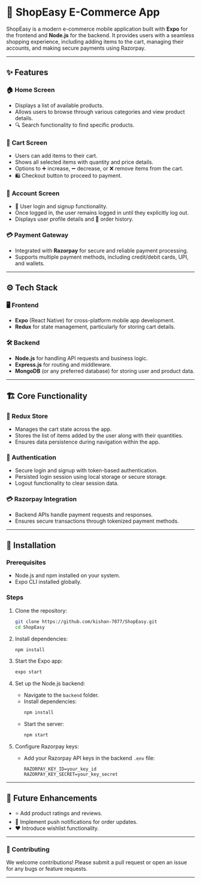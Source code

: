 
# 🌟 ShopEasy E-Commerce App

ShopEasy is a modern e-commerce mobile application built with **Expo** for the frontend and **Node.js** for the backend. It provides users with a seamless shopping experience, including adding items to the cart, managing their accounts, and making secure payments using Razorpay.

---

## ✨ Features

### 🏠 **Home Screen**
- Displays a list of available products.
- Allows users to browse through various categories and view product details.
- 🔍 Search functionality to find specific products.

### 🛒 **Cart Screen**
- Users can add items to their cart.
- Shows all selected items with quantity and price details.
- Options to ➕ increase, ➖ decrease, or ❌ remove items from the cart.
- 🛍️ Checkout button to proceed to payment.

### 👤 **Account Screen**
- 🔑 User login and signup functionality.
- Once logged in, the user remains logged in until they explicitly log out.
- Displays user profile details and 📜 order history.

### 💳 **Payment Gateway**
- Integrated with **Razorpay** for secure and reliable payment processing.
- Supports multiple payment methods, including credit/debit cards, UPI, and wallets.

---

## ⚙️ Tech Stack

### 🖥️ Frontend
- **Expo** (React Native) for cross-platform mobile app development.
- **Redux** for state management, particularly for storing cart details.

### 🛠️ Backend
- **Node.js** for handling API requests and business logic.
- **Express.js** for routing and middleware.
- **MongoDB** (or any preferred database) for storing user and product data.

---

## 🏗️ Core Functionality

### 🛒 Redux Store
- Manages the cart state across the app.
- Stores the list of items added by the user along with their quantities.
- Ensures data persistence during navigation within the app.

### 🔐 Authentication
- Secure login and signup with token-based authentication.
- Persisted login session using local storage or secure storage.
- Logout functionality to clear session data.

### 💳 Razorpay Integration
- Backend APIs handle payment requests and responses.
- Ensures secure transactions through tokenized payment methods.

---

## 🚀 Installation

### Prerequisites
- Node.js and npm installed on your system.
- Expo CLI installed globally.

### Steps
1. Clone the repository:
   ```bash
   git clone https://github.com/kishan-7077/ShopEasy.git
   cd ShopEasy
   ```

2. Install dependencies:
   ```bash
   npm install
   ```

3. Start the Expo app:
   ```bash
   expo start
   ```

4. Set up the Node.js backend:
   - Navigate to the `backend` folder.
   - Install dependencies:
     ```bash
     npm install
     ```
   - Start the server:
     ```bash
     npm start
     ```

5. Configure Razorpay keys:
   - Add your Razorpay API keys in the backend `.env` file:
     ```plaintext
     RAZORPAY_KEY_ID=your_key_id
     RAZORPAY_KEY_SECRET=your_key_secret
     ```

---

## 🌟 Future Enhancements
- ⭐ Add product ratings and reviews.
- 🔔 Implement push notifications for order updates.
- ❤️ Introduce wishlist functionality.

---

### 🤝 Contributing
We welcome contributions! Please submit a pull request or open an issue for any bugs or feature requests.

---
